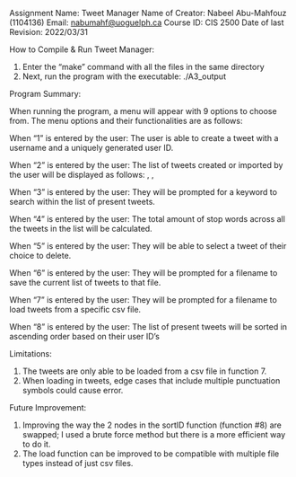Assignment Name: Tweet Manager
Name of Creator: Nabeel Abu-Mahfouz (1104136)
Email: nabumahf@uoguelph.ca
Course ID: CIS 2500
Date of last Revision: 2022/03/31



How to Compile & Run Tweet Manager:

1. Enter the “make” command with all the files in the same directory
2. Next, run the program with the executable: ./A3_output




Program Summary:

When running the program, a menu will appear with 9 options to choose from.
The menu options and their functionalities are as follows:

When “1” is entered by the user:
The user is able to create a tweet with a username and a uniquely generated user ID.

When “2” is entered by the user:
The list of tweets created or imported by the user will be displayed as follows: <userID>, <username>, <tweet>

When “3” is entered by the user:
They will be prompted for a keyword to search within the list of present tweets.

When “4” is entered by the user:
The total amount of stop words across all the tweets in the list will be calculated.

When “5” is entered by the user:
They will be able to select a tweet of their choice to delete.

When “6” is entered by the user:
They will be prompted for a filename to save the current list of tweets to that file.

When “7” is entered by the user:
They will be prompted for a filename to load tweets from a specific csv file.

When “8” is entered by the user:
The list of present tweets will be sorted in ascending order based on their user ID’s

Limitations:
1.	The tweets are only able to be loaded from a csv file in function 7.
2.	When loading in tweets, edge cases that include multiple punctuation symbols could cause error. 



Future Improvement:
1.	Improving the way the 2 nodes in the sortID function (function #8) are swapped; I used a brute force method but there is a more efficient way to do it. 
2.	The load function can be improved to be compatible with multiple file types instead of just csv files.

